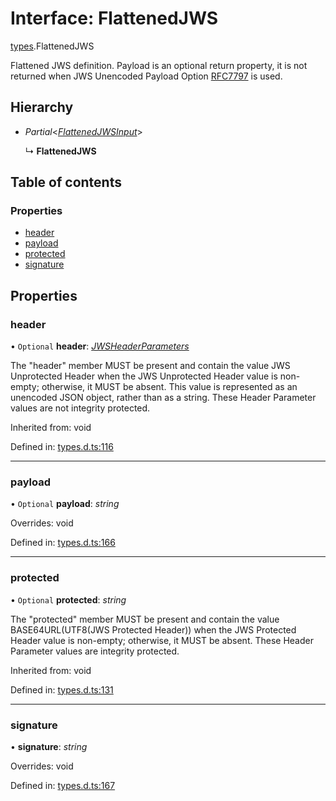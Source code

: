 # Interface: FlattenedJWS

[types](../modules/types.md).FlattenedJWS

Flattened JWS definition. Payload is an optional return property, it
is not returned when JWS Unencoded Payload Option
[RFC7797](https://tools.ietf.org/html/rfc7797) is used.

## Hierarchy

* *Partial*<[*FlattenedJWSInput*](types.flattenedjwsinput.md)\>

  ↳ **FlattenedJWS**

## Table of contents

### Properties

- [header](types.flattenedjws.md#header)
- [payload](types.flattenedjws.md#payload)
- [protected](types.flattenedjws.md#protected)
- [signature](types.flattenedjws.md#signature)

## Properties

### header

• `Optional` **header**: [*JWSHeaderParameters*](types.jwsheaderparameters.md)

The "header" member MUST be present and contain the value JWS
Unprotected Header when the JWS Unprotected Header value is non-
empty; otherwise, it MUST be absent.  This value is represented as
an unencoded JSON object, rather than as a string.  These Header
Parameter values are not integrity protected.

Inherited from: void

Defined in: [types.d.ts:116](https://github.com/panva/jose/blob/v3.11.2/src/types.d.ts#L116)

___

### payload

• `Optional` **payload**: *string*

Overrides: void

Defined in: [types.d.ts:166](https://github.com/panva/jose/blob/v3.11.2/src/types.d.ts#L166)

___

### protected

• `Optional` **protected**: *string*

The "protected" member MUST be present and contain the value
BASE64URL(UTF8(JWS Protected Header)) when the JWS Protected
Header value is non-empty; otherwise, it MUST be absent.  These
Header Parameter values are integrity protected.

Inherited from: void

Defined in: [types.d.ts:131](https://github.com/panva/jose/blob/v3.11.2/src/types.d.ts#L131)

___

### signature

• **signature**: *string*

Overrides: void

Defined in: [types.d.ts:167](https://github.com/panva/jose/blob/v3.11.2/src/types.d.ts#L167)
